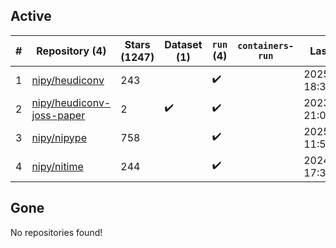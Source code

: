 ## Active
| # | Repository (4) | Stars (1247) | Dataset (1) | `run` (4) | `containers-run` | Last Modified |
| --- | --- | --- | --- | --- | --- | --- |
| 1 | [nipy/heudiconv](https://github.com/nipy/heudiconv) | 243 |  | :heavy_check_mark: |  | 2025-02-03 18:32:08+00:00 |
| 2 | [nipy/heudiconv-joss-paper](https://github.com/nipy/heudiconv-joss-paper) | 2 | :heavy_check_mark: | :heavy_check_mark: |  | 2023-07-17 21:09:07+00:00 |
| 3 | [nipy/nipype](https://github.com/nipy/nipype) | 758 |  | :heavy_check_mark: |  | 2025-01-18 11:58:21+00:00 |
| 4 | [nipy/nitime](https://github.com/nipy/nitime) | 244 |  | :heavy_check_mark: |  | 2024-11-06 17:39:49+00:00 |

## Gone
No repositories found!
